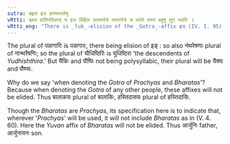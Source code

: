 ```yaml
---
sutra: बह्वच इञ प्राच्यभरतेषु
vRtti: बह्च प्रातिपदिकाद् य इञ विहितः प्राच्यगोत्रे भरतगोत्रे च वर्तते तस्य बहुषु लुग् भवति ॥
vRtti_eng: "There is _luk_-elision of the _Gotra_-affix इञ् (IV. I. 95) after a word containing many vowels (a polysyllabic word) which denotes the _Gotra_ of the people called प्राच्य and भरत when the word takes the plural."
---
```

The plural of पन्नागारिः is पन्नागारः, there being elision of इङ् : so also नंथरेषणाः plural of नान्थरैषणिः; so the plural of यौधिष्ठिरिः is युधिष्ठिरा 'the descendents of _Yudhishthira_.' But यैकिः and पौष्पिः not being polysyllabic, their plural will be यैक्यः and पौष्प्यः.

Why do we say 'when denoting the _Gotra_ of _Prachyas_ and _Bharatas_'? Because when denoting the _Gotra_ of any other people, these affixes will not be elided. Thus बालाकयः plural of बालाकिः, हस्तिदासयः plural of हस्तिदासिः.

Though the _Bharatas_ are _Prachyas_, its specification here is to indicate that, wherever '_Prachyas_' will be used, it will not include _Bharatas_ as in (V. 4. 60). Here the _Yuvan_ affix of _Bharatas_ will not be elided. Thus आर्जुनिः father, आर्जुनायनः son.

